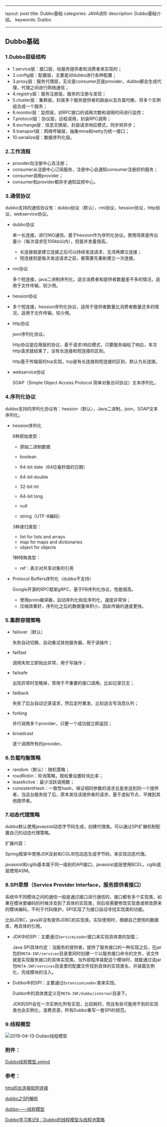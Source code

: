 ﻿---

layout: post
title: Dubbo基础
categories: JAVA进阶
description: Dubbo基础介绍。
keywords: Dubbo

---

## Dubbo基础

### 1.Dubbo层级结构

- 1.service层：接口层，给服务提供者和消费者来实现的；
- 2.config层：配置层，主要是对dubbo进行各种配置；
- 3.proxy层：服务代理层，无论是consumer还是provider，dubbo都会生成代理，代理之间进行网络通信；
- 4.registry层：服务注册层，服务的注册与发现；
- 5.cluster层：集群层，封装多个服务提供者的路由以及负载均衡，将多个实例组合成一个服务；
- 6.monitor层：监控层，对RPC接口的调用次数和调用时间进行监控；
- 7.protocol层：协议层，远程调用，封装RPC调用；
- 8.exchange层：信息交换层，封装请求响应模式，同步转异步；
- 9.transport层：网络传输层，抽象mina和netty为统一接口；
- 10.serialize层：数据序列化层。

### 2.工作流程

- provider向注册中心去注册；
- consumer从注册中心订阅服务，注册中心会通知consumer注册好的服务；
- consumer调用provider；
- consumer和provider都异步通知监控中心。

### 3.通信协议

dubbo支持的通信协议有：dubbo协议（默认），rmi协议，hession协议，http协议，webservice协议。

- dubbo协议

  单一长连接，进行NIO通信，基于hession作为序列化协议。使用场景是传出量小（每次请求在100kb以内），但是并发量很高。

  - 长连接就是建立连接之后可以持续发送请求，无须再建立连接；
  - 短连接则是每次发送请求之前，都需要先重新建立一次连接。

- rmi协议

  多个短连接，java二进制序列化，适合消费者和提供者数量差不多的情况，适用于文件传输，较少用。

- hession协议

- 多个短连接，hession序列化协议，适用于提供者数量比消费者数量还多的情况，适用于文件传输，较少用。

- http协议

  json序列化协议。

  http协议是应用层的协议，基于请求/响应模式，只要服务端给了响应，本次http请求就结束了，没有长连接和短连接的区别。

  http基于传输层的tcp实现，tcp是有长连接和短连接的区别，默认为长连接。

- webservice协议

  SOAP（Simple Object Access Protocol 简单对象访问协议）文本序列化。

### 4.序列化协议

dubbo支持的序列化协议有：hession（默认），Java二进制，json，SOAP文本序列化。

- hession序列化

  8种原始类型：

  - 原始二进制数据

  - boolean
  - 64-bit date（64位毫秒值的日期）
  - 64-bit double
  - 32-bit int
  - 64-bit long
  - null
  - string（UTF-8编码）

  3种递归类型：

  - list for lists and arrays
  - map for maps and dictionaries
  - object for objects

  1种特殊类型：

  - ref：表示对共享对象的引用

- Protocol Buffers序列化（dubbo不支持）

  Google开源的RPC框架gRPC，基于PB序列化协议，性能很高。

  - 使用proto编译器，自动序列化和反序列化，速度非常快；
  - 压缩效果好，序列化之后的数据量体积小，因此传输的速度更快。

### 5.集群容错策略

- failover（默认）

  失败自动切换，自动重试其他服务器，用于读操作；

- failfast

  调用失败立即抛出异常，用于写操作；

- failsafe

  出现异常时忽略掉，常用于不重要的接口调用，比如记录日志；

- failback

  失败了后台自动记录请求，然后定时重发，比较适合写消息队列；

- forking

  并行调用多个provider，只要一个成功就立即返回；

- broadcast

  逐个调用所有的provider。

### 6.负载均衡策略

- random（默认）：随机策略；
- roudRobin：轮询策略，按权重设置轮询比率；
- leastActive：最少活跃调用数；
- consistentHash：一致性hash，保证相同参数的请求总是发送到同一个提供者，当这台服务挂了后，原本发往该提供者的请求，基于虚拟节点，平摊到其他提供者。

### 7.动态代理策略

dubbo默认使用javassist动态字节码生成，创建代理类。可以通过SPI扩展机制配置自己的动态代理策略。

扩展内容：

Spring框架中使用JDK反射和CGLIB包动态生成字节码，来实现动态代理。

javassist和cglib基本属于同一级别的API接口，javassist底层使用BCEL，cglib底层使用ASM。

### 8.SPI思想（Service Provider Interface，服务提供者接口）

系统中不同模块之间的通信一般是通过接口进行通信的，接口都有多个实现类，如果在模块里编码的时候涉及到了具体的实现类，则后续需要修改实现类或修改原来的模块编码，不利于代码维护。SPI实现了为接口自动寻找实现类的功能。

比如JDBC，java并没有提供JDBC的实现类，实际使用时，根据自己使用的数据库，再具体的引用。

- JDK中的SPI：主要通过`ServiceLoader`接口来实现具体类的加载；

  Java SPI具体约定：当服务的提供者，提供了服务接口的一种实现之后，在jar包的`META-INF/services`目录里同时创建一个以服务接口命令的文件，该文件就是实现服务接口的具体实现类。当外部程序装配这个模块时，就能通过该jar包`META-INF/services`目录里的配置文件找到具体的实现类名，并装载实例化，完成模块的注入。

- Dubbo中的SPI：主要通过`ExtensionLoader`类来实现。

  Dubbo中的具体类定义在`META-INF/dubbo/internal`目录下。

  JDK的SPI会在一次实例化所有实现，比较耗时，而且有些可能用不到的实现类也会实例化，浪费资源，所有Dubbo重写一套SPI的规范。

### 9.线程模型

![2019-04-13-Dubbo线程模型]({{site.url}}/images/2019-04-13-Dubbo线程模型.png)

### 附件：

[Dubbo线程模型.xmind](https://github.com/foolish1024/foolish1024.github.io/blob/master/attachments/2019-04-13-Dubbo%E7%BA%BF%E7%A8%8B%E6%A8%A1%E5%9E%8B.xmind)

### 参考：

[http的长连接和短连接](https://www.jianshu.com/p/3fc3646fad80)

[dubbo之SPI解析](https://blog.csdn.net/qiangcai/article/details/77750541)

[dubbo——线程模型](<https://blog.csdn.net/wanbf123/article/details/80768029>)

[Dubbo学习笔记8：Dubbo的线程模型与线程池策略](https://www.cnblogs.com/xhj123/p/9095278.html)